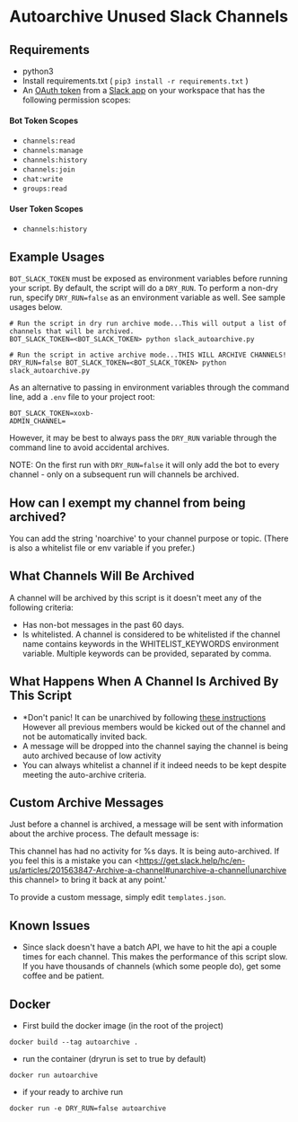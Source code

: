 # Autoarchive Unused Slack Channels

## Requirements

- python3
- Install requirements.txt ( `pip3 install -r requirements.txt` )
- An [OAuth token](https://api.slack.com/docs/oauth) from a [Slack app](https://api.slack.com/slack-apps) on your workspace that has the following permission scopes:

#### Bot Token Scopes

- `channels:read`
- `channels:manage`
- `channels:history`
- `channels:join`
- `chat:write`
- `groups:read`

#### User Token Scopes

- `channels:history`

## Example Usages

`BOT_SLACK_TOKEN` must be exposed as environment variables before running your script. By default, the script will do a `DRY_RUN`. To perform a non-dry run, specify `DRY_RUN=false` as an environment variable as well. See sample usages below.
```
# Run the script in dry run archive mode...This will output a list of channels that will be archived.
BOT_SLACK_TOKEN=<BOT_SLACK_TOKEN> python slack_autoarchive.py

# Run the script in active archive mode...THIS WILL ARCHIVE CHANNELS!
DRY_RUN=false BOT_SLACK_TOKEN=<BOT_SLACK_TOKEN> python slack_autoarchive.py
```

As an alternative to passing in environment variables through the command line, add a `.env` file to your project root:

```
BOT_SLACK_TOKEN=xoxb-
ADMIN_CHANNEL=
```

However, it may be best to always pass the `DRY_RUN` variable through the command line to avoid accidental archives.

NOTE: On the first run with `DRY_RUN=false` it will only add the bot to every channel - only on a subsequent run will channels be archived.

## How can I exempt my channel from being archived?

You can add the string 'noarchive' to your channel purpose or topic. (There is also a whitelist file or env variable if you prefer.)

## What Channels Will Be Archived

A channel will be archived by this script is it doesn't meet any of the following criteria:

- Has non-bot messages in the past 60 days.
- Is whitelisted. A channel is considered to be whitelisted if the channel name contains keywords in the WHITELIST_KEYWORDS environment variable. Multiple keywords can be provided, separated by comma.

## What Happens When A Channel Is Archived By This Script

- *Don't panic! It can be unarchived by following [these instructions](https://slack.com/intl/en-ca/help/articles/201563847#unarchive-a-channel) However all previous members would be kicked out of the channel and not be automatically invited back.
- A message will be dropped into the channel saying the channel is being auto archived because of low activity
- You can always whitelist a channel if it indeed needs to be kept despite meeting the auto-archive criteria.

## Custom Archive Messages

Just before a channel is archived, a message will be sent with information about the archive process. The default message is:

  This channel has had no activity for %s days. It is being auto-archived. If you feel this is a mistake you can <https://get.slack.help/hc/en-us/articles/201563847-Archive-a-channel#unarchive-a-channel|unarchive this channel> to bring it back at any point.'

To provide a custom message, simply edit `templates.json`.

## Known Issues

- Since slack doesn't have a batch API, we have to hit the api a couple times for each channel. This makes the performance of this script slow. If you have thousands of channels (which some people do), get some coffee and be patient.

## Docker

- First build the docker image (in the root of the project)

`docker build --tag autoarchive .`
- run the container (dryrun is set to true by default)

`docker run autoarchive`
- if your ready to archive run

`docker run -e DRY_RUN=false autoarchive`
